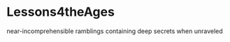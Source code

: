 Lessons4theAges
===============

near-incomprehensible ramblings containing deep secrets when unraveled
